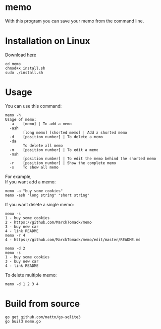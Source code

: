 # memo

With this program you can save your memo from the command line.

# Installation on Linux

Download <a href="https://marcktomack.github.io/memo">here</a>

```
cd memo
chmod+x install.sh
sudo ./install.sh
```

# Usage

You can use this command:
```
memo -h
Usage of memo:
  -a	[memo] | To add a memo
  -ash
    	[long memo] [shorted memo] | Add a shorted memo
  -d	[position number] | To delete a memo
  -da
    	To delete all memo
  -m	[position number] | To edit a memo
  -msh
    	[position number] | To edit the memo behind the shorted memo
  -r	[position number] | Show the complete memo
  -s	To show all memo
```

For example,<br>
If you want add a memo:
```
memo -a "buy some cookies"
memo -ash "long string" "short string"
```
If you want delete a single memo:
```
memo -s
1 - buy some cookies
2 - https://github.com/MarckTomack/memo
3 - buy new car
4 - link README
memo -r 4
4 - https://github.com/MarckTomack/memo/edit/master/README.md

memo -d 2
memo -s
1 - buy some cookies
3 - buy new car
4 - link README
```

To delete multiple memo:
```
memo -d 1 2 3 4
```

# Build from source
```
go get github.com/mattn/go-sqlite3
go build memo.go
```
